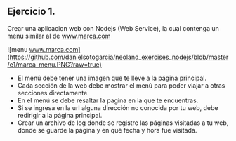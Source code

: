 ## Ejercicio 1.

Crear una aplicacion web con Nodejs (Web Service), la cual contenga un menu similar al de www.marca.com

![menu www.marca.com](https://github.com/danielsotogarcia/neoland_exercises_nodejs/blob/master/e1/marca_menu.PNG?raw=true)

- El menú debe tener una imagen que te lleve a la página principal.
- Cada sección de la web debe mostrar el menú para poder viajar a otras secciones directamente.
- En el menú se debe resaltar la pagina en la que te encuentras.
- Si se ingresa en la url alguna dirección no conocida por tu web, debe redirigir a la página principal.
- Crear un archivo de log donde se registre las páginas visitadas a tu web, donde se guarde la página y en qué fecha y hora fue visitada.

